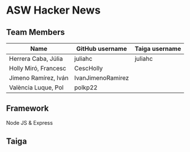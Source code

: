 # ASW Hacker News

## Team Members
| Name                 | GitHub username   | Taiga username |
|----------------------|-------------------|----------------|
| Herrera Caba, Júlia  | juliahc           | juliahc        |
| Holly Miró, Francesc | CescHolly         |                |
| Jimeno Ramírez, Iván | IvanJimenoRamirez |                |
| València Luque, Pol  | polkp22           |                |

## Framework
Node JS & Express

## Taiga
